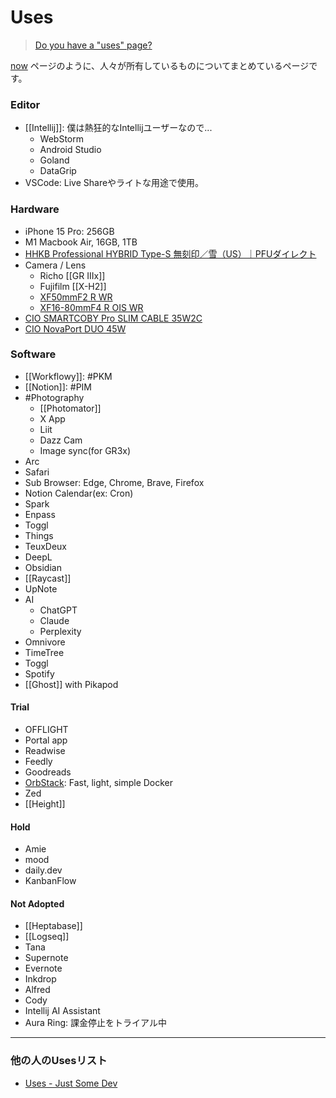 # Uses

> [Do you have a "uses" page?](https://dev.to/nickytonline/do-you-have-a-uses-page-5b82)

[now](https://nownownow.com/about) ページのように、人々が所有しているものについてまとめているページです。

### Editor

* \[\[Intellij]]: 僕は熱狂的なIntellijユーザーなので...
  * WebStorm
  * Android Studio
  * Goland
  * DataGrip
* VSCode: Live Shareやライトな用途で使用。

### Hardware

* iPhone 15 Pro: 256GB
* M1 Macbook Air, 16GB, 1TB
* [HHKB Professional HYBRID Type-S 無刻印／雪（US）｜PFUダイレクト](https://www.pfu.ricoh.com/direct/hhkb/detail_pd-kb800yns.html?_gl=1*kyaskl*_gcl_au*MTE1ODE2MzY3NS4xNzI2NDIwMDE0*_ga*MTIyOTIwMTIyOS4xNzI2NDIwMDE0*_ga_Z9QFWQM6HK*MTcyNjQyMDAxNC4xLjAuMTcyNjQyMDAxNC42MC4wLjA.*_ga_5SB6G0ZRSB*MTcyNjQyMDAxNC4xLjAuMTcyNjQyMDAxNC4wLjAuMA..)
* Camera / Lens
  * Richo \[\[GR IIIx]]
  * Fujifilm \[\[X-H2]]
  * [XF50mmF2 R WR](https://fujifilm-x.com/ja-jp/products/lenses/xf50mmf2-r-wr/)
  * [XF16-80mmF4 R OIS WR](https://fujifilm-x.com/ja-jp/products/lenses/xf16-80mmf4-r-ois-wr/)
* [CIO SMARTCOBY Pro SLIM CABLE 35W2C](https://connectinternationalone.co.jp/cioproduct/mobilebattery/smartcoby/cio-mb35w2c-10000-sc/)
* [CIO NovaPort DUO 45W](https://connectinternationalone.co.jp/cioproduct/adapter/novaport/cio-g45w2c/)

### Software

* \[\[Workflowy]]: #PKM
* \[\[Notion]]: #PIM
* \#Photography
  * \[\[Photomator]]
  * X App
  * Liit
  * Dazz Cam
  * Image sync(for GR3x)
* Arc
* Safari
* Sub Browser: Edge, Chrome, Brave, Firefox
* Notion Calendar(ex: Cron)
* Spark
* Enpass
* Toggl
* Things
* TeuxDeux
* DeepL
* Obsidian
* \[\[Raycast]]
* UpNote
* AI
  * ChatGPT
  * Claude
  * Perplexity
* Omnivore
* TimeTree
* Toggl
* Spotify
* \[\[Ghost]] with Pikapod

#### Trial

* OFFLIGHT
* Portal app
* Readwise
* Feedly
* Goodreads
* [OrbStack](https://orbstack.dev/): Fast, light, simple Docker
* Zed
* \[\[Height]]

#### Hold

* Amie
* mood
* daily.dev
* KanbanFlow

#### Not Adopted

* \[\[Heptabase]]
* \[\[Logseq]]
* Tana
* Supernote
* Evernote
* Inkdrop
* Alfred
* Cody
* Intellij AI Assistant
* Aura Ring: 課金停止をトライアル中

***

### 他の人のUsesリスト

* [Uses - Just Some Dev](https://www.nickyt.co/pages/uses/)

